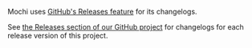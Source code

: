 Mochi uses [GitHub's Releases feature](https://github.com/blog/1547-release-your-software) for its changelogs.

See [the Releases section of our GitHub project](https://github.com/codeworksdev/digital-sandbox/releases) for changelogs for each release version of this project.
